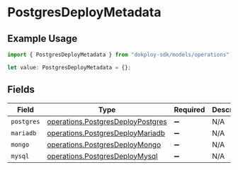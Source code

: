 # PostgresDeployMetadata

## Example Usage

```typescript
import { PostgresDeployMetadata } from "dokploy-sdk/models/operations";

let value: PostgresDeployMetadata = {};
```

## Fields

| Field                                                                                  | Type                                                                                   | Required                                                                               | Description                                                                            |
| -------------------------------------------------------------------------------------- | -------------------------------------------------------------------------------------- | -------------------------------------------------------------------------------------- | -------------------------------------------------------------------------------------- |
| `postgres`                                                                             | [operations.PostgresDeployPostgres](../../models/operations/postgresdeploypostgres.md) | :heavy_minus_sign:                                                                     | N/A                                                                                    |
| `mariadb`                                                                              | [operations.PostgresDeployMariadb](../../models/operations/postgresdeploymariadb.md)   | :heavy_minus_sign:                                                                     | N/A                                                                                    |
| `mongo`                                                                                | [operations.PostgresDeployMongo](../../models/operations/postgresdeploymongo.md)       | :heavy_minus_sign:                                                                     | N/A                                                                                    |
| `mysql`                                                                                | [operations.PostgresDeployMysql](../../models/operations/postgresdeploymysql.md)       | :heavy_minus_sign:                                                                     | N/A                                                                                    |